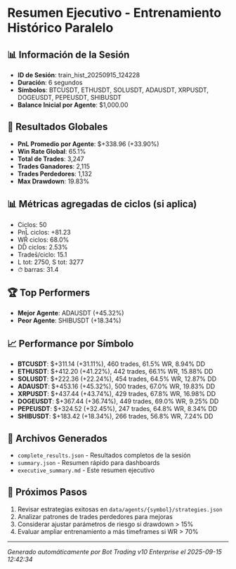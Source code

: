 # Resumen Ejecutivo - Entrenamiento Histórico Paralelo

## 📊 Información de la Sesión
- **ID de Sesión**: train_hist_20250915_124228
- **Duración**: 6 segundos
- **Símbolos**: BTCUSDT, ETHUSDT, SOLUSDT, ADAUSDT, XRPUSDT, DOGEUSDT, PEPEUSDT, SHIBUSDT
- **Balance Inicial por Agente**: $1,000.00

## 🎯 Resultados Globales
- **PnL Promedio por Agente**: $+338.96 (+33.90%)
- **Win Rate Global**: 65.1%
- **Total de Trades**: 3,247
- **Trades Ganadores**: 2,115
- **Trades Perdedores**: 1,132
- **Max Drawdown**: 19.83%

## 📊 Métricas agregadas de ciclos (si aplica)
- Ciclos: 50
- PnL̄ ciclos: +81.23
- WR̄ ciclos: 68.0%
- DD̄ ciclos: 2.53%
- Trades̄/ciclo: 15.1
- L tot: 2750, S tot: 3277
- ⏱̄ barras: 31.4


## 🏆 Top Performers
- **Mejor Agente**: ADAUSDT (+45.32%)
- **Peor Agente**: SHIBUSDT (+18.34%)

## 📈 Performance por Símbolo
- **BTCUSDT**: $+311.14 (+31.11%), 460 trades, 61.5% WR, 8.94% DD
- **ETHUSDT**: $+412.20 (+41.22%), 442 trades, 66.1% WR, 15.88% DD
- **SOLUSDT**: $+222.36 (+22.24%), 454 trades, 64.5% WR, 12.87% DD
- **ADAUSDT**: $+453.16 (+45.32%), 500 trades, 67.0% WR, 19.83% DD
- **XRPUSDT**: $+437.44 (+43.74%), 429 trades, 67.8% WR, 16.98% DD
- **DOGEUSDT**: $+367.44 (+36.74%), 449 trades, 69.0% WR, 9.25% DD
- **PEPEUSDT**: $+324.52 (+32.45%), 247 trades, 64.8% WR, 8.34% DD
- **SHIBUSDT**: $+183.42 (+18.34%), 266 trades, 56.8% WR, 7.24% DD

## 📁 Archivos Generados
- `complete_results.json` - Resultados completos de la sesión
- `summary.json` - Resumen rápido para dashboards
- `executive_summary.md` - Este resumen ejecutivo

## 🎯 Próximos Pasos
1. Revisar estrategias exitosas en `data/agents/{symbol}/strategies.json`
2. Analizar patrones de trades perdedores para mejoras
3. Considerar ajustar parámetros de riesgo si drawdown > 15%
4. Evaluar ampliar entrenamiento a más timeframes si WR > 70%

---
*Generado automáticamente por Bot Trading v10 Enterprise el 2025-09-15 12:42:34*

